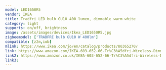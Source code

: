 ```yaml
---
model: LED1650R5
vendor: IKEA
title: Tradfri LED bulb GU10 400 lumen, dimmable warm white
category: light
supports: on/off, brightness
image: /assets/images/devices/Ikea_LED1650R5.jpg
zigbeemodel: ['TRADFRI bulb GU10 W 400lm']
compatible: [z2m,iob]
mlink: https://www.ikea.com/jo/en/catalog/products/80365270/
link: https://www.amazon.com/IKEA-603-652-66-Tr%C3%A5dfri-Wireless-Dimmable/dp/B07KMB336Z
link2: https://www.amazon.co.uk/IKEA-603-652-66-Tr%C3%A5dfri-Wireless-Dimmable/dp/B07KMB336Z
link3: 
---
```

